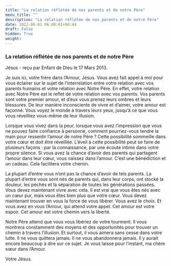 ```yaml
---
title: "La relation réflétée de nos parents et de notre Père"
menu_title: ""
description: "La relation réflétée de nos parents et de notre Père"
date: 2022-06-01 06:00:01+00:44
draft: False
hidden: True
weight:
---
```

### La relation réflétée de nos parents et de notre Père

Jésus - reçu par Enfant de Dieu le 17 Mars 2013.

Je suis ici, votre frère dans l’Amour, Jésus. Vous avez fait appel à moi pour vous éclairer sur le sujet de l’interrelation entre votre relation avec vos parents humains et votre relation avec Notre Père.
En effet, votre relation avec Notre Père est le reflet de votre relation avec vos parents. Vos parents sont votre premier amour, et d’eux vous prenez leurs ombres et leurs blessures. De leur manière inconsciente de vivre et d’aimer, votre amour est façonné. Vous voyez le monde à travers leurs yeux, jusqu’à ce que vous vous réveilliez vous-même de leur illusion.

Lorsque vous vivez dans la peur, lorsque vous avez l’impression que vous ne pouvez faire confiance à personne, comment pourriez-vous tendre la main pour ressentir l’amour de notre Père ? Cette possibilité sommeille dans votre cœur et doit être réveillée. L’éveil à cette possibilité peut se faire de plusieurs façons : par la connaissance, par une écoute intime dans votre propre silence. Si vous avez la chance d’avoir des parents qui partagent l’amour dans leur cœur, vous naissez dans l’amour. C’est une bénédiction et un cadeau. Cela facilitera votre chemin.

La plupart d’entre vous n’ont pas la chance d’avoir de tels parents. La plupart d’entre vous sont nés de parents qui, dans leur corps, ont stocké la douleur, les péchés et la séparation de toutes les générations passées. Vous devez maintenant vivre avec cela. Il est vrai que vous êtes nés avec un cœur pur, mais vous êtes bien plus que votre cœur. Vous devez maintenant trouver en vous la force de vous libérer. Vous avez le choix. Et vous avez en vous l’Amour, qui attend votre appel. Cet amour est votre espoir. Cet amour est votre chemin vers la liberté.

Notre Père attend que vous vous libériez de votre tourment. Il vous montrera constamment des moyens et des opportunités pour trouver un chemin à travers l’illusion. Et surtout, il vous aimera sans cesse dans votre lutte. Il ne vous quittera jamais. Il ne vous abandonnera jamais. Il y aurait encore beaucoup à dire sur ce sujet. Je vous laisse pour l’instant, ma chère sœur dans l’Amour.

Votre Jésus.
